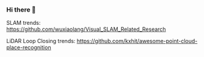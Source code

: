 ### Hi there 👋

<!--
**ramdrop/ramdrop** is a ✨ _special_ ✨ repository because its `README.md` (this file) appears on your GitHub profile.

Here are some ideas to get you started:

- 🔭 I’m currently working on ...
- 🌱 I’m currently learning ...
- 👯 I’m looking to collaborate on ...
- 🤔 I’m looking for help with ...
- 💬 Ask me about ...
- 📫 How to reach me: ...
- 😄 Pronouns: ...
- ⚡ Fun fact: ...
-->

SLAM trends:
https://github.com/wuxiaolang/Visual_SLAM_Related_Research

LiDAR Loop Closing trends:
https://github.com/kxhit/awesome-point-cloud-place-recognition
